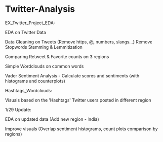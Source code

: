 # Twitter-Analysis
EX_Twitter_Project_EDA:

EDA on Twitter Data

Data Cleaning on Tweets (Remove https, @, numbers, slangs...)
Remove Stopwords
Stemming & Lemmitization

Comparing Retweet & Favorite counts on 3 regions

Simple Wordclouds on common words

Vader Sentiment Analysis - Calculate scores and sentiments (with histograms and counterplots)

Hashtags_Wordclouds:

Visuals based on the 'Hashtags' Twitter users posted in different region

1/29 Update:

EDA on updated data (Add new region - India)

Improve visuals (Overlap sentiment histograms, count plots comparison by regions)
